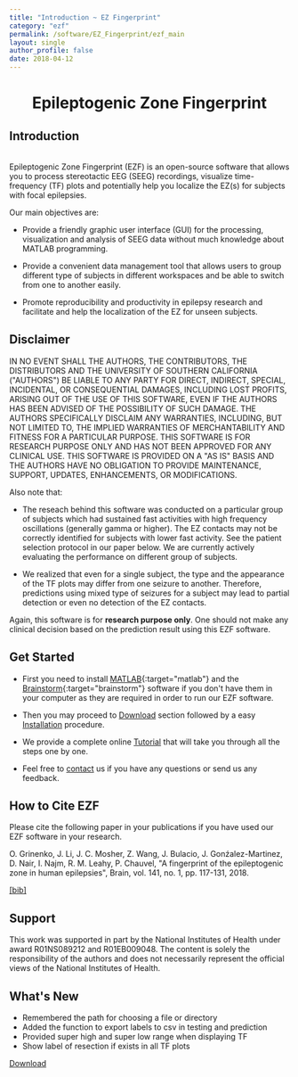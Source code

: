 ```yaml
---
title: "Introduction ~ EZ Fingerprint"
category: "ezf"
permalink: /software/EZ_Fingerprint/ezf_main
layout: single
author_profile: false
date: 2018-04-12
---
```


# **<center>Epileptogenic Zone Fingerprint</center>**

## Introduction

<br/>Epileptogenic Zone Fingerprint (EZF) is an open-source software that allows you to process stereotactic EEG (SEEG) recordings, visualize time-frequency (TF) plots and potentially help you localize the EZ(s) for subjects with focal epilepsies.

Our main objectives are:

* Provide a friendly graphic user interface (GUI) for the processing, visualization and analysis of SEEG data without much knowledge about MATLAB programming.

* Provide a convenient data management tool that allows users to group different type of subjects in different workspaces and be able to switch from one to another easily.

* Promote reproducibility and productivity in epilepsy research and facilitate and help the localization of the EZ for unseen subjects.

## Disclaimer

IN NO EVENT SHALL THE AUTHORS, THE CONTRIBUTORS, THE DISTRIBUTORS AND THE UNIVERSITY OF SOUTHERN CALIFORNIA ("AUTHORS") BE LIABLE TO ANY PARTY FOR DIRECT, INDIRECT, SPECIAL, INCIDENTAL, OR CONSEQUENTIAL DAMAGES, INCLUDING LOST PROFITS, ARISING OUT OF THE USE OF THIS SOFTWARE, EVEN IF THE AUTHORS HAS BEEN ADVISED OF THE POSSIBILITY OF SUCH DAMAGE. THE AUTHORS SPECIFICALLY DISCLAIM ANY WARRANTIES, INCLUDING, BUT NOT LIMITED TO, THE IMPLIED WARRANTIES OF MERCHANTABILITY AND FITNESS FOR A PARTICULAR PURPOSE. THIS SOFTWARE IS FOR RESEARCH PURPOSE ONLY AND HAS NOT BEEN APPROVED FOR ANY CLINICAL USE. THIS SOFTWARE IS PROVIDED ON A "AS IS" BASIS AND THE AUTHORS HAVE NO OBLIGATION TO PROVIDE MAINTENANCE, SUPPORT, UPDATES, ENHANCEMENTS, OR MODIFICATIONS.

Also note that:

* The reseach behind this software was conducted on a particular group of subjects which had sustained fast activities with high frequency oscillations (generally gamma or higher). The EZ contacts may not be correctly identified for subjects with lower fast activity. See the patient selection protocol in our paper below. We are currently actively evaluating the performance on different group of subjects.

* We realized that even for a single subject, the type and the appearance of the TF plots may differ from one seizure to another. Therefore, predictions using mixed type of seizures for a subject may lead to partial detection or even no detection of the EZ contacts.

Again, this software is for **research purpose only**. One should not make any clinical decision based on the prediction result using this EZF software.

## Get Started

* First you need to install [MATLAB](https://www.mathworks.com/products/matlab.html){:target="matlab"} and the [Brainstorm](http://neuroimage.usc.edu/brainstorm/){:target="brainstorm"} software if you don't have them in your computer as they are required in order to run our EZF software. 

* Then you may proceed to [Download](/software/EZ_Fingerprint/ezf_download) section followed by a easy [Installation](/software/EZ_Fingerprint/ezf_install) procedure.

* We provide a complete online [Tutorial](/software/EZ_Fingerprint/ezf_tutorial) that will take you through all the steps one by one.

* Feel free to [contact](/software/EZ_Fingerprint/tutorial/ezf_misc#about) us if you have any questions or send us any feedback.

## How to Cite EZF

Please cite the following paper in your publications if you have used our EZF software in your research.

O. Grinenko, J. Li, J. C. Mosher, Z. Wang, J. Bulacio, J. Gonźalez-Martinez, D. Nair, I. Najm, R. M. Leahy, P. Chauvel, "A fingerprint of the epileptogenic zone in human epilepsies", Brain, vol. 141, no. 1, pp. 117-131, 2018.

[[bib]](/files/bib/brain_2017_fingerprint.bib)

## Support

This work was supported in part by the National Institutes of Health under award R01NS089212 and R01EB009048. The content is solely
the responsibility of the authors and does not necessarily represent the official views of the National Institutes of Health.

## What's New

* Remembered the path for choosing a file or directory
* Added the function to export labels to csv in testing and prediction
* Provided super high and super low range when displaying TF
* Show label of resection if exists in all TF plots

<div class="pagination">
	<a class="right" href="/software/EZ_Fingerprint/ezf_download"> Download <i class="fa fa-arrow-circle-right"></i></a>
</div>